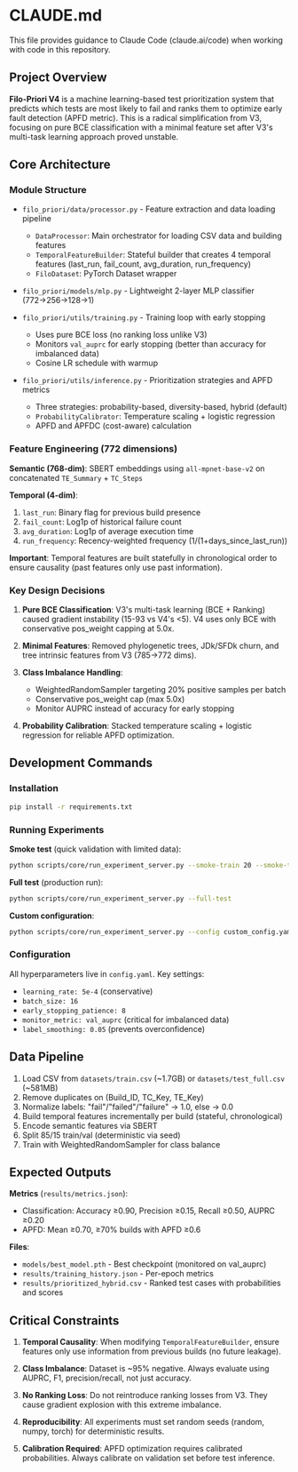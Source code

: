# CLAUDE.md

This file provides guidance to Claude Code (claude.ai/code) when working with code in this repository.

## Project Overview

**Filo-Priori V4** is a machine learning-based test prioritization system that predicts which tests are most likely to fail and ranks them to optimize early fault detection (APFD metric). This is a radical simplification from V3, focusing on pure BCE classification with a minimal feature set after V3's multi-task learning approach proved unstable.

## Core Architecture

### Module Structure

- `filo_priori/data/processor.py` - Feature extraction and data loading pipeline
  - `DataProcessor`: Main orchestrator for loading CSV data and building features
  - `TemporalFeatureBuilder`: Stateful builder that creates 4 temporal features (last_run, fail_count, avg_duration, run_frequency)
  - `FiloDataset`: PyTorch Dataset wrapper

- `filo_priori/models/mlp.py` - Lightweight 2-layer MLP classifier (772→256→128→1)

- `filo_priori/utils/training.py` - Training loop with early stopping
  - Uses pure BCE loss (no ranking loss unlike V3)
  - Monitors `val_auprc` for early stopping (better than accuracy for imbalanced data)
  - Cosine LR schedule with warmup

- `filo_priori/utils/inference.py` - Prioritization strategies and APFD metrics
  - Three strategies: probability-based, diversity-based, hybrid (default)
  - `ProbabilityCalibrator`: Temperature scaling + logistic regression
  - APFD and APFDC (cost-aware) calculation

### Feature Engineering (772 dimensions)

**Semantic (768-dim)**: SBERT embeddings using `all-mpnet-base-v2` on concatenated `TE_Summary` + `TC_Steps`

**Temporal (4-dim)**:
1. `last_run`: Binary flag for previous build presence
2. `fail_count`: Log1p of historical failure count
3. `avg_duration`: Log1p of average execution time
4. `run_frequency`: Recency-weighted frequency (1/(1+days_since_last_run))

**Important**: Temporal features are built statefully in chronological order to ensure causality (past features only use past information).

### Key Design Decisions

1. **Pure BCE Classification**: V3's multi-task learning (BCE + Ranking) caused gradient instability (15-93 vs V4's <5). V4 uses only BCE with conservative pos_weight capping at 5.0x.

2. **Minimal Features**: Removed phylogenetic trees, JDk/SFDk churn, and tree intrinsic features from V3 (785→772 dims).

3. **Class Imbalance Handling**:
   - WeightedRandomSampler targeting 20% positive samples per batch
   - Conservative pos_weight cap (max 5.0x)
   - Monitor AUPRC instead of accuracy for early stopping

4. **Probability Calibration**: Stacked temperature scaling + logistic regression for reliable APFD optimization.

## Development Commands

### Installation
```bash
pip install -r requirements.txt
```

### Running Experiments

**Smoke test** (quick validation with limited data):
```bash
python scripts/core/run_experiment_server.py --smoke-train 20 --smoke-test 10 --smoke-epochs 5
```

**Full test** (production run):
```bash
python scripts/core/run_experiment_server.py --full-test
```

**Custom configuration**:
```bash
python scripts/core/run_experiment_server.py --config custom_config.yaml --device cuda
```

### Configuration

All hyperparameters live in `config.yaml`. Key settings:
- `learning_rate: 5e-4` (conservative)
- `batch_size: 16`
- `early_stopping_patience: 8`
- `monitor_metric: val_auprc` (critical for imbalanced data)
- `label_smoothing: 0.05` (prevents overconfidence)

## Data Pipeline

1. Load CSV from `datasets/train.csv` (~1.7GB) or `datasets/test_full.csv` (~581MB)
2. Remove duplicates on (Build_ID, TC_Key, TE_Key)
3. Normalize labels: "fail"/"failed"/"failure" → 1.0, else → 0.0
4. Build temporal features incrementally per build (stateful, chronological)
5. Encode semantic features via SBERT
6. Split 85/15 train/val (deterministic via seed)
7. Train with WeightedRandomSampler for class balance

## Expected Outputs

**Metrics** (`results/metrics.json`):
- Classification: Accuracy ≥0.90, Precision ≥0.15, Recall ≥0.50, AUPRC ≥0.20
- APFD: Mean ≥0.70, ≥70% builds with APFD ≥0.6

**Files**:
- `models/best_model.pth` - Best checkpoint (monitored on val_auprc)
- `results/training_history.json` - Per-epoch metrics
- `results/prioritized_hybrid.csv` - Ranked test cases with probabilities and scores

## Critical Constraints

1. **Temporal Causality**: When modifying `TemporalFeatureBuilder`, ensure features only use information from previous builds (no future leakage).

2. **Class Imbalance**: Dataset is ~95% negative. Always evaluate using AUPRC, F1, precision/recall, not just accuracy.

3. **No Ranking Loss**: Do not reintroduce ranking losses from V3. They cause gradient explosion with this extreme imbalance.

4. **Reproducibility**: All experiments must set random seeds (random, numpy, torch) for deterministic results.

5. **Calibration Required**: APFD optimization requires calibrated probabilities. Always calibrate on validation set before test inference.
